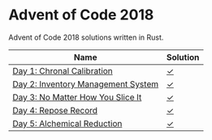 # Advent of Code 2018

Advent of Code 2018 solutions written in Rust. 

|Name                                                                       |Solution                  |
|---------------------------------------------------------------------------|--------------------------|
|[Day 1: Chronal Calibration](https://adventofcode.com/2018/day/1)          |[✓](src/bin/day1.rs)      |
|[Day 2: Inventory Management System](https://adventofcode.com/2018/day/2)  |[✓](src/bin/day2.rs)      |
|[Day 3: No Matter How You Slice It](https://adventofcode.com/2018/day/3)   |[✓](src/bin/day3.rs)      |
|[Day 4: Repose Record](https://adventofcode.com/2018/day/4)                |[✓](src/bin/day4.rs)      |
|[Day 5: Alchemical Reduction](https://adventofcode.com/2018/day/5)         |[✓](src/bin/day5.rs)      |